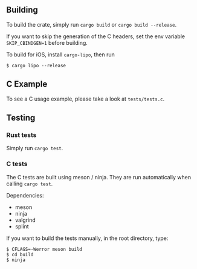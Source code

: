 ## Building

To build the crate, simply run `cargo build` or `cargo build --release`.

If you want to skip the generation of the C headers, set the env variable
`SKIP_CBINDGEN=1` before building.

To build for iOS, install `cargo-lipo`, then run

    $ cargo lipo --release


## C Example

To see a C usage example, please take a look at `tests/tests.c`.


## Testing

### Rust tests

Simply run `cargo test`.

### C tests

The C tests are built using meson / ninja. They are run automatically when
calling `cargo test`.

Dependencies:

- meson
- ninja
- valgrind
- splint

If you want to build the tests manually, in the root directory, type:

    $ CFLAGS=-Werror meson build
    $ cd build
    $ ninja
